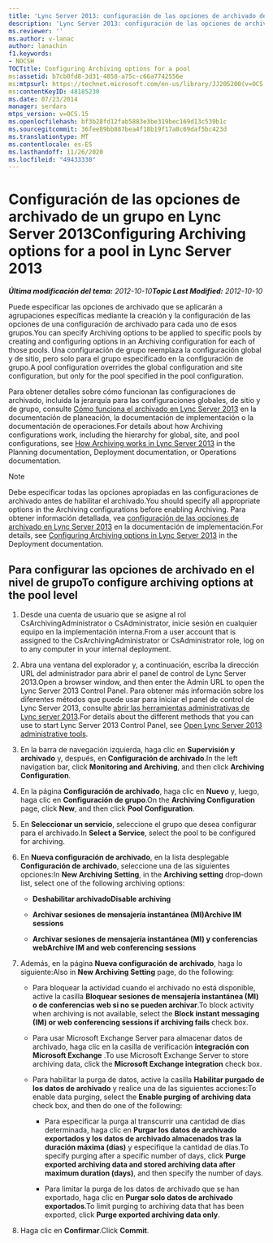 ```yaml
---
title: 'Lync Server 2013: configuración de las opciones de archivado de un grupo'
description: 'Lync Server 2013: configuración de las opciones de archivado de un grupo.'
ms.reviewer: ''
ms.author: v-lanac
author: lanachin
f1.keywords:
- NOCSH
TOCTitle: Configuring Archiving options for a pool
ms:assetid: b7cb0fd8-3d31-4858-a75c-c66a7742556e
ms:mtpsurl: https://technet.microsoft.com/en-us/library/JJ205200(v=OCS.15)
ms:contentKeyID: 48185230
ms.date: 07/23/2014
manager: serdars
mtps_version: v=OCS.15
ms.openlocfilehash: bf3b28fd12fab5883e3be319bec169d13c539b1c
ms.sourcegitcommit: 36fee89bb887bea4f18b19f17a8c69daf5bc423d
ms.translationtype: MT
ms.contentlocale: es-ES
ms.lasthandoff: 11/26/2020
ms.locfileid: "49433330"
---
```

# <a name="configuring-archiving-options-for-a-pool-in-lync-server-2013"></a><span data-ttu-id="3d480-103">Configuración de las opciones de archivado de un grupo en Lync Server 2013</span><span class="sxs-lookup"><span data-stu-id="3d480-103">Configuring Archiving options for a pool in Lync Server 2013</span></span>

<div data-xmlns="http://www.w3.org/1999/xhtml">

<div class="topic" data-xmlns="http://www.w3.org/1999/xhtml" data-msxsl="urn:schemas-microsoft-com:xslt" data-cs="https://msdn.microsoft.com/">

<div data-asp="https://msdn2.microsoft.com/asp">



</div>

<div id="mainSection">

<div id="mainBody"><span data-ttu-id="3d480-104">

<span> </span></span><span class="sxs-lookup"><span data-stu-id="3d480-104">

<span> </span></span></span>

<span data-ttu-id="3d480-105">_**Última modificación del tema:** 2012-10-10_</span><span class="sxs-lookup"><span data-stu-id="3d480-105">_**Topic Last Modified:** 2012-10-10_</span></span>

<span data-ttu-id="3d480-106">Puede especificar las opciones de archivado que se aplicarán a agrupaciones específicas mediante la creación y la configuración de las opciones de una configuración de archivado para cada uno de esos grupos.</span><span class="sxs-lookup"><span data-stu-id="3d480-106">You can specify Archiving options to be applied to specific pools by creating and configuring options in an Archiving configuration for each of those pools.</span></span> <span data-ttu-id="3d480-107">Una configuración de grupo reemplaza la configuración global y de sitio, pero solo para el grupo especificado en la configuración de grupo.</span><span class="sxs-lookup"><span data-stu-id="3d480-107">A pool configuration overrides the global configuration and site configuration, but only for the pool specified in the pool configuration.</span></span>

<span data-ttu-id="3d480-108">Para obtener detalles sobre cómo funcionan las configuraciones de archivado, incluida la jerarquía para las configuraciones globales, de sitio y de grupo, consulte [Cómo funciona el archivado en Lync Server 2013](lync-server-2013-how-archiving-works.md) en la documentación de planeación, la documentación de implementación o la documentación de operaciones.</span><span class="sxs-lookup"><span data-stu-id="3d480-108">For details about how Archiving configurations work, including the hierarchy for global, site, and pool configurations, see [How Archiving works in Lync Server 2013](lync-server-2013-how-archiving-works.md) in the Planning documentation, Deployment documentation, or Operations documentation.</span></span>

<div>


> [!NOTE]  
> <span data-ttu-id="3d480-109">Debe especificar todas las opciones apropiadas en las configuraciones de archivado antes de habilitar el archivado.</span><span class="sxs-lookup"><span data-stu-id="3d480-109">You should specify all appropriate options in the Archiving configurations before enabling Archiving.</span></span> <span data-ttu-id="3d480-110">Para obtener información detallada, vea <A href="lync-server-2013-configuring-archiving-options.md">configuración de las opciones de archivado en Lync Server 2013</A> en la documentación de implementación.</span><span class="sxs-lookup"><span data-stu-id="3d480-110">For details, see <A href="lync-server-2013-configuring-archiving-options.md">Configuring Archiving options in Lync Server 2013</A> in the Deployment documentation.</span></span>



</div>

<div>

## <a name="to-configure-archiving-options-at-the-pool-level"></a><span data-ttu-id="3d480-111">Para configurar las opciones de archivado en el nivel de grupo</span><span class="sxs-lookup"><span data-stu-id="3d480-111">To configure archiving options at the pool level</span></span>

1.  <span data-ttu-id="3d480-112">Desde una cuenta de usuario que se asigne al rol CsArchivingAdministrator o CsAdministrator, inicie sesión en cualquier equipo en la implementación interna.</span><span class="sxs-lookup"><span data-stu-id="3d480-112">From a user account that is assigned to the CsArchivingAdministrator or CsAdministrator role, log on to any computer in your internal deployment.</span></span>

2.  <span data-ttu-id="3d480-113">Abra una ventana del explorador y, a continuación, escriba la dirección URL del administrador para abrir el panel de control de Lync Server 2013.</span><span class="sxs-lookup"><span data-stu-id="3d480-113">Open a browser window, and then enter the Admin URL to open the Lync Server 2013 Control Panel.</span></span> <span data-ttu-id="3d480-114">Para obtener más información sobre los diferentes métodos que puede usar para iniciar el panel de control de Lync Server 2013, consulte [abrir las herramientas administrativas de Lync server 2013](lync-server-2013-open-lync-server-administrative-tools.md).</span><span class="sxs-lookup"><span data-stu-id="3d480-114">For details about the different methods that you can use to start Lync Server 2013 Control Panel, see [Open Lync Server 2013 administrative tools](lync-server-2013-open-lync-server-administrative-tools.md).</span></span>

3.  <span data-ttu-id="3d480-115">En la barra de navegación izquierda, haga clic en **Supervisión y archivado** y, después, en **Configuración de archivado**.</span><span class="sxs-lookup"><span data-stu-id="3d480-115">In the left navigation bar, click **Monitoring and Archiving**, and then click **Archiving Configuration**.</span></span>

4.  <span data-ttu-id="3d480-116">En la página **Configuración de archivado**, haga clic en **Nuevo** y, luego, haga clic en **Configuración de grupo**.</span><span class="sxs-lookup"><span data-stu-id="3d480-116">On the **Archiving Configuration** page, click **New**, and then click **Pool Configuration**.</span></span>

5.  <span data-ttu-id="3d480-117">En **Seleccionar un servicio**, seleccione el grupo que desea configurar para el archivado.</span><span class="sxs-lookup"><span data-stu-id="3d480-117">In **Select a Service**, select the pool to be configured for archiving.</span></span>

6.  <span data-ttu-id="3d480-118">En **Nueva configuración de archivado**, en la lista desplegable **Configuración de archivado**, seleccione una de las siguientes opciones:</span><span class="sxs-lookup"><span data-stu-id="3d480-118">In **New Archiving Setting**, in the **Archiving setting** drop-down list, select one of the following archiving options:</span></span>
    
      - <span data-ttu-id="3d480-119">**Deshabilitar archivado**</span><span class="sxs-lookup"><span data-stu-id="3d480-119">**Disable archiving**</span></span>
    
      - <span data-ttu-id="3d480-120">**Archivar sesiones de mensajería instantánea (MI)**</span><span class="sxs-lookup"><span data-stu-id="3d480-120">**Archive IM sessions**</span></span>
    
      - <span data-ttu-id="3d480-121">**Archivar sesiones de mensajería instantánea (MI) y conferencias web**</span><span class="sxs-lookup"><span data-stu-id="3d480-121">**Archive IM and web conferencing sessions**</span></span>

7.  <span data-ttu-id="3d480-122">Además, en la página **Nueva configuración de archivado**, haga lo siguiente:</span><span class="sxs-lookup"><span data-stu-id="3d480-122">Also in **New Archiving Setting** page, do the following:</span></span>
    
      - <span data-ttu-id="3d480-123">Para bloquear la actividad cuando el archivado no está disponible, active la casilla **Bloquear sesiones de mensajería instantánea (MI) o de conferencias web si no se pueden archivar**.</span><span class="sxs-lookup"><span data-stu-id="3d480-123">To block activity when archiving is not available, select the **Block instant messaging (IM) or web conferencing sessions if archiving fails** check box.</span></span>
    
      - <span data-ttu-id="3d480-124">Para usar Microsoft Exchange Server para almacenar datos de archivado, haga clic en la casilla de verificación **integración con Microsoft Exchange** .</span><span class="sxs-lookup"><span data-stu-id="3d480-124">To use Microsoft Exchange Server to store archiving data, click the **Microsoft Exchange integration** check box.</span></span>
    
      - <span data-ttu-id="3d480-125">Para habilitar la purga de datos, active la casilla **Habilitar purgado de los datos de archivado** y realice una de las siguientes acciones:</span><span class="sxs-lookup"><span data-stu-id="3d480-125">To enable data purging, select the **Enable purging of archiving data** check box, and then do one of the following:</span></span>
        
          - <span data-ttu-id="3d480-126">Para especificar la purga al transcurrir una cantidad de días determinada, haga clic en **Purgar los datos de archivado exportados y los datos de archivado almacenados tras la duración máxima (días)** y especifique la cantidad de días.</span><span class="sxs-lookup"><span data-stu-id="3d480-126">To specify purging after a specific number of days, click **Purge exported archiving data and stored archiving data after maximum duration (days)**, and then specify the number of days.</span></span>
        
          - <span data-ttu-id="3d480-127">Para limitar la purga de los datos de archivado que se han exportado, haga clic en **Purgar solo datos de archivado exportados**.</span><span class="sxs-lookup"><span data-stu-id="3d480-127">To limit purging to archiving data that has been exported, click **Purge exported archiving data only**.</span></span>

8.  <span data-ttu-id="3d480-128">Haga clic en **Confirmar**.</span><span class="sxs-lookup"><span data-stu-id="3d480-128">Click **Commit**.</span></span>

<span data-ttu-id="3d480-129"></div>

</div>

<span> </span>

</div>

</div>

</span><span class="sxs-lookup"><span data-stu-id="3d480-129"></div>

</div>

<span> </span>

</div>

</div>

</span></span></div>

